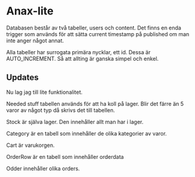 # Anax-lite

Databasen består av två tabeller, users och content. Det finns en enda trigger som används för att sätta current timestamp på published om man inte anger något annat.

Alla tabeller har surrogata primära nycklar, ett id. Dessa är AUTO_INCREMENT.
Så att allting är ganska simpel och enkel.

## Updates

Nu lag jag till lite funktionalitet.

Needed stuff tabellen används för att ha koll på lager. Blir det färre än 5 varor av något typ då skrivs det till tabellen.

Stock är själva lager. Den innehåller allt man har i lager.

Category är en tabell som innehåller de olika kategorier av varor.

Cart är varukorgen.

OrderRow är en tabell som innehåller orderdata

Odder innehåller olika orders.
